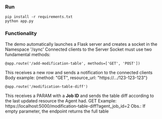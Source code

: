 ### Run
```
pip install -r requirements.txt
python app.py
```
### Functionality
The demo automatically launches a Flask server and creates a socket in the Namespace '/sync'
Connected clients to the Server Socket must use two fundamental methods:
```
@app.route('/add-modification-table', methods=['GET', 'POST'])
```
This receives a new row and sends a notification to the connected clients
Body example: {method: "GET", resource_url: "https://.../123-123-123"}
```
@app.route('/modification-table-diff')
```
This receives a PARAM with a **Job ID** and sends the table diff according to the last updated resource the Agent had.
GET Example: https://localhost:5000/modification-table-diff?agent_job_id=2
Obs.: If empty parameter, the endpoint returns the full table